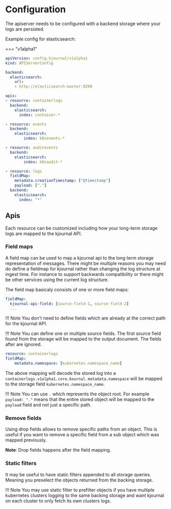 # Configuration

The apiserver needs to be configured with a backend storage where your logs are persisted.

Example config for elasticsearch:

=== "v1alpha1"
  ```yaml
  apiVersion: config.kjournal/v1alpha1
  kind: APIServerConfig

  backend: 
    elasticsearch:
      url:
      - http://elasticsearch-master:9200

  apis:
  - resource: containerlogs
    backend:
      elasticsearch:
        index: container-*

  - resource: events
    backend:
      elasticsearch:
          index: k8sevents-*

  - resource: auditevents
    backend:
      elasticsearch:
          index: k8saudit-*

  - resource: logs
    fieldMap:
      metadata.creationTimestamp: ["@timestamp"]
      payload: ["."]
    backend:
      elasticsearch:
        index: "*"
  ```

## Apis

Each resource can be customized including how your long-term storage logs are mapped to the kjournal API.

### Field maps

A field map can be used to map a kjournal api to the long term storage representation of messages.
There might be multiple reasons you may need do define a fieldmap for kjournal rather than changing the log structure at ingest time.
For instance to support backwards compatibility or there might be other services using the current log structure.

The field map basicaly consists of one or more field maps:

```yaml
fieldMap:
  kjournal-api-field: [source-field-1, source-field-2]
  ...
```
!!! Note
    You don't need to define fields which are already at the correct path for the kjournal API.


!!! Note
    You can define one or multiple source fields. The first source field found from the storage will be mapped to the output document.
    The fields after are ignored.

```yaml
resource: containerlogs
fieldMap:
    metadata.namespace: [kubernetes.namespace_name]
```

The above mapping will decode the stored log into a `containerlogs.v1alpha1.core.kournal`. 
`metadata.namespace` will be mapped to the storage field `kubernetes.namespace_name`. 

!!! Note
    You can use `.` which represents the object root. For example `payload: "."` means that the entire stored object will be mapped to the `payload` field and not just a specific path.

### Remove fields

Using drop fields allows to remove specific paths from an object. This is useful if you want to remove a specific field from a sub object which was mapped previously.

**Note**: Drop fields happens after the field mapping.

### Static filters

It may be useful to have static filters appended to all storage queries. Meaning you preselect the objects returned from the backing storage.

!!! Note
    You may use static filter to prefilter objects if you have multiple kubernetes clusters logging to the same backing storage and want kjournal on each cluster
    to only fetch its own clusters logs.